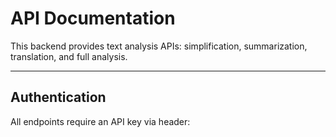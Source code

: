 # API Documentation

This backend provides text analysis APIs: simplification, summarization, translation, and full analysis.

---

## Authentication
All endpoints require an API key via header:

